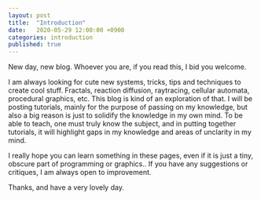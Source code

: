 ```yaml
---
layout: post
title:  "Introduction"
date:   2020-05-29 12:00:00 +0900
categories: introduction
published: true
---
```


New day, new blog. Whoever you are, if you read this, I bid you welcome. 

I am always looking for cute new systems, tricks, tips and techniques to create cool stuff. Fractals, reaction diffusion, raytracing, cellular automata, procedural graphics, etc. This blog is kind of an exploration of that. I will be posting tutorials, mainly for the purpose of passing on my knowledge, but also a big reason is just to solidify the knowledge in my own mind. To be able to teach, one must truly know the subject, and in putting together tutorials, it will highlight gaps in my knowledge and areas of unclarity in my mind.

I really hope you can learn something in these pages, even if it is just a tiny, obscure part of programming or graphics.. If you have any suggestions or critiques, I am always open to improvement.

Thanks, and have a very lovely day.
